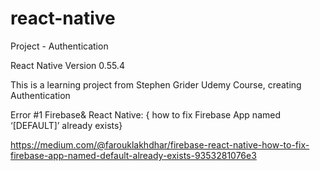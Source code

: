 # react-native
Project - Authentication

React Native Version 0.55.4

This is a learning project from Stephen Grider Udemy Course, creating Authentication

Error #1
Firebase& React Native: { how to fix Firebase App named ‘[DEFAULT]’ already exists}

https://medium.com/@farouklakhdhar/firebase-react-native-how-to-fix-firebase-app-named-default-already-exists-9353281076e3